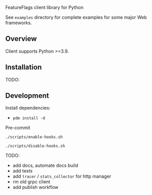 FeatureFlags client library for Python

See ``examples`` directory for complete examples for some major Web frameworks.

Overview
--------

Client supports Python >=3.9.


Installation
------------

TODO:


Development
-----------

Install dependencies:
- ``pdm install -d``

Pre-commit

``./scripts/enable-hooks.sh``

``./scripts/disable-hooks.sh``


TODO:
- add docs, automate docs build
- add tests
- add `tracer` / `stats_collector` for http manager
- rm old grpc client
- add publish workflow 
